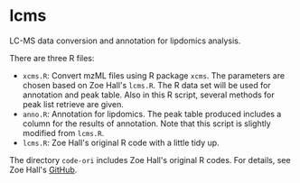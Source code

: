 # lcms #

LC-MS data conversion and annotation for lipdomics analysis.

There are three R files:

- `xcms.R`: Convert mzML files using R package `xcms`. The parameters are
  chosen based on Zoe Hall's `lcms.R`. The R data set will be used for
  annotation and peak table. Also in this R script, several methods for peak
  list retrieve are given.
- `anno.R`: Annotation for lipdomics. The peak table produced includes a
  column for the results of annotation. Note that this script is slightly
  modified from `lcms.R`.
- `lcms.R`: Zoe Hall's original R code with a little tidy up.


The directory `code-ori` includes Zoe Hall's original R codes. For details,
see Zoe Hall's [GitHub](https://github.com/hallz/lcms_processing_). 
